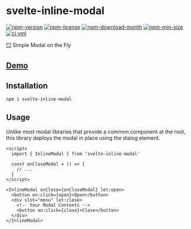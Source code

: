 <!----- BEGIN GHOST DOCS HEADER ----->

# svelte-inline-modal

<!----- BEGIN GHOST DOCS BADGES -----><a href="https://npmjs.com/package/svelte-inline-modal"><img src="https://img.shields.io/npm/v/svelte-inline-modal" alt="npm-version" /></a> <a href="https://npmjs.com/package/svelte-inline-modal"><img src="https://img.shields.io/npm/l/svelte-inline-modal" alt="npm-license" /></a> <a href="https://npmjs.com/package/svelte-inline-modal"><img src="https://img.shields.io/npm/dm/svelte-inline-modal" alt="npm-download-month" /></a> <a href="https://npmjs.com/package/svelte-inline-modal"><img src="https://img.shields.io/bundlephobia/min/svelte-inline-modal" alt="npm-min-size" /></a> <a href="https://github.com/jill64/svelte-inline-modal/actions/workflows/ci.yml"><img src="https://github.com/jill64/svelte-inline-modal/actions/workflows/ci.yml/badge.svg" alt="ci.yml" /></a><!----- END GHOST DOCS BADGES ----->

🪟 Simple Modal on the Fly

## [Demo](https://stackblitz.com/edit/svelte-inline-modal?file=src%2Froutes%2FDemo.svelte)

<!----- END GHOST DOCS HEADER ----->

## Installation

```bash
npm i svelte-inline-modal
```

## Usage

Unlike most modal libraries that provide a common component at the root, this library deploys the modal in place using the dialog element.

```svelte
<script>
  import { InlineModal } from 'svelte-inline-modal'

  const onCloseModal = () => {
    // ...
  }
</script>

<InlineModal onClose={onCloseModal} let:open>
  <button on:click={open}>Open</button>
  <div slot="menu" let:close>
    <!-- Your Modal Contents -->
    <button on:click={close}>Close</button>
  </div>
</InlineModal>
```
